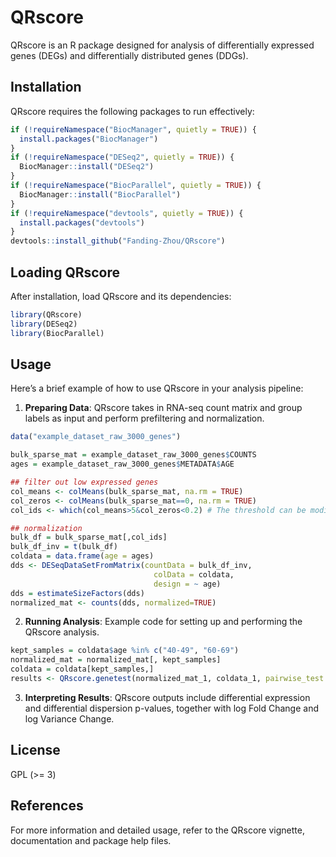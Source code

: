 # QRscore

QRscore is an R package designed for analysis of differentially expressed genes (DEGs) and differentially distributed genes (DDGs). 

## Installation

QRscore requires the following packages to run effectively:

```r
if (!requireNamespace("BiocManager", quietly = TRUE)) {
  install.packages("BiocManager")
}
if (!requireNamespace("DESeq2", quietly = TRUE)) {
  BiocManager::install("DESeq2")
}
if (!requireNamespace("BiocParallel", quietly = TRUE)) {
  BiocManager::install("BiocParallel")
}
if (!requireNamespace("devtools", quietly = TRUE)) {
  install.packages("devtools")
}
devtools::install_github("Fanding-Zhou/QRscore")

```

## Loading QRscore

After installation, load QRscore and its dependencies:

```r
library(QRscore)
library(DESeq2)
library(BiocParallel)
```

## Usage

Here’s a brief example of how to use QRscore in your analysis pipeline:

1. **Preparing Data**: QRscore takes in RNA-seq count matrix and group labels as input and perform prefiltering and normalization.

```r
data("example_dataset_raw_3000_genes")

bulk_sparse_mat = example_dataset_raw_3000_genes$COUNTS
ages = example_dataset_raw_3000_genes$METADATA$AGE

## filter out low expressed genes
col_means <- colMeans(bulk_sparse_mat, na.rm = TRUE)
col_zeros <- colMeans(bulk_sparse_mat==0, na.rm = TRUE)
col_ids <- which(col_means>5&col_zeros<0.2) # The threshold can be modified

## normalization
bulk_df = bulk_sparse_mat[,col_ids]
bulk_df_inv = t(bulk_df)
coldata = data.frame(age = ages)
dds <- DESeqDataSetFromMatrix(countData = bulk_df_inv,
                                colData = coldata,
                                design = ~ age)
dds = estimateSizeFactors(dds)
normalized_mat <- counts(dds, normalized=TRUE)
```

2. **Running Analysis**: Example code for setting up and performing the QRscore analysis.

```r
kept_samples = coldata$age %in% c("40-49", "60-69")
normalized_mat = normalized_mat[, kept_samples]
coldata = coldata[kept_samples,]
results <- QRscore.genetest(normalized_mat_1, coldata_1, pairwise_test = TRUE, pairwise_logFC = TRUE, test_mean = TRUE, test_dispersion = TRUE, num_cores = 4, approx = "asymptotic")
```

3. **Interpreting Results**: QRscore outputs include differential expression and differential dispersion p-values, together with log Fold Change and log Variance Change.


## License

GPL (>= 3)



## References

For more information and detailed usage, refer to the QRscore vignette, documentation and package help files.
